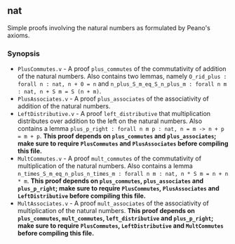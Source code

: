## nat

Simple proofs involving the natural numbers as formulated by Peano's axioms.

### Synopsis

- `PlusCommutes.v` - A proof `plus_commutes` of the commutativity of addition of the natural numbers.  Also contains two lemmas, namely `O_rid_plus : forall n : nat, n + 0 = n` and `n_plus_S_m_eq_S_n_plus_m : forall n m : nat, n + S m = S (n + m)`.
- `PlusAssociates.v` - A proof `plus_associates` of the associativity of addition of the natural numbers.
- `LeftDistributive.v` - A proof `left_distributive` that multiplication distributes over addition to the left on the natural numbers.  Also contains a lemma `plus_p_right : forall n m p : nat, n = m -> n + p = m + p`.  **This proof depends on `plus_commutes` and `plus_associates`; make sure to require `PlusCommutes` and `PlusAssociates` before compiling this file.**
- `MultCommutes.v` - A proof `mult_commutes` of the commutativity of multiplication of the natural numbers.  Also contains a lemma `n_times_S_m_eq_n_plus_n_times_m : forall n m : nat, n * S m = n + n * m`.  **This proof depends on `plus_commutes`, `plus_associates` and `plus_p_right`; make sure to require `PlusCommutes`, `PlusAssociates` and `LeftDistributive` before compiling this file.**
- `MultAssociates.v` - A proof `mult_associates` of the associativity of multiplication of the natural numbers.  **This proof depends on `plus_commutes`, `mult_commutes`, `left_distributive` and `plus_p_right`; make sure to require `PlusCommutes`, `LeftDistributive` and `MultCommutes` before compiling this file.**
